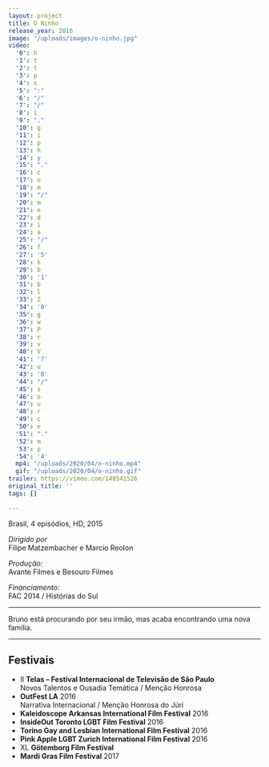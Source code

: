 ```yaml
---
layout: project
title: O Ninho
release_year: 2016
image: "/uploads/images/o-ninho.jpg"
video:
  '0': h
  '1': t
  '2': t
  '3': p
  '4': s
  '5': ":"
  '6': "/"
  '7': "/"
  '8': i
  '9': "."
  '10': g
  '11': i
  '12': p
  '13': h
  '14': y
  '15': "."
  '16': c
  '17': o
  '18': m
  '19': "/"
  '20': m
  '21': e
  '22': d
  '23': i
  '24': a
  '25': "/"
  '26': f
  '27': '5'
  '28': k
  '29': b
  '30': '1'
  '31': b
  '32': l
  '33': Z
  '34': '0'
  '35': g
  '36': w
  '37': P
  '38': r
  '39': v
  '40': V
  '41': '7'
  '42': u
  '43': '0'
  '44': "/"
  '45': s
  '46': o
  '47': u
  '48': r
  '49': c
  '50': e
  '51': "."
  '52': m
  '53': p
  '54': '4'
  mp4: "/uploads/2020/04/o-ninho.mp4"
  gif: "/uploads/2020/04/o-ninho.gif"
trailer: https://vimeo.com/148541526
original_title: ''
tags: []

---
```

Brasil, 4 episódios, HD, 2015

_Dirigido por_  
Filipe Matzembacher e Marcio Reolon

_Produção:_  
Avante Filmes e Besouro Filmes

_Financiamento:_  
FAC 2014 / Histórias do Sul

***

Bruno está procurando por seu irmão, mas acaba encontrando uma nova família.

***

## Festivais

* II **Telas – Festival Internacional de Televisão de São Paulo**  
  Novos Talentos e Ousadia Temática / Menção Honrosa
* **OutFest LA** 2016  
  Narrativa Internacional / Menção Honrosa do Júri
* **Kaleidoscope Arkansas International Film Festival** 2016
* **InsideOut Toronto LGBT Film Festival** 2016
* **Torino Gay and Lesbian International Film Festival** 2016
* **Pink Apple LGBT Zurich International Film Festival** 2016
* XL **Götemborg Film Festival**
* **Mardi Gras Film Festival** 2017